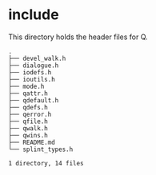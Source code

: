# include
This directory holds the header files for Q.

```
.
├── devel_walk.h
├── dialogue.h
├── iodefs.h
├── ioutils.h
├── mode.h
├── qattr.h
├── qdefault.h
├── qdefs.h
├── qerror.h
├── qfile.h
├── qwalk.h
├── qwins.h
├── README.md
└── splint_types.h

1 directory, 14 files
```
